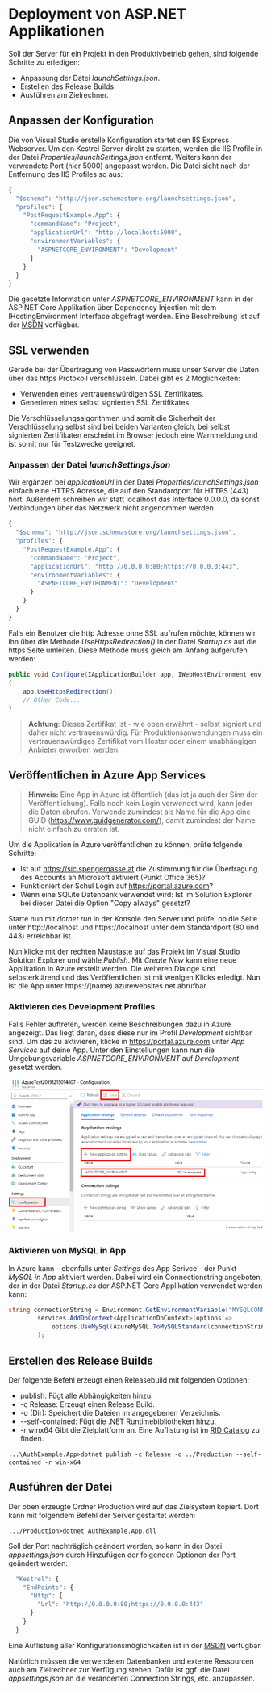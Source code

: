 # Deployment von ASP.NET Applikationen

Soll der Server für ein Projekt in den Produktivbetrieb gehen, sind folgende Schritte zu erledigen:

- Anpassung der Datei *launchSettings.json*.
- Erstellen des Release Builds.
- Ausführen am Zielrechner.

## Anpassen der Konfiguration

Die von Visual Studio erstelle Konfiguration startet den IIS Express Webserver. Um den Kestrel Server
direkt zu starten, werden die IIS Profile in der Datei *Properties/launchSettings.json* entfernt. Weiters
kann der verwendete Port (hier 5000) angepasst werden. Die Datei sieht nach der Entfernung des IIS
Profiles so aus:

```js
{
  "$schema": "http://json.schemastore.org/launchsettings.json",
  "profiles": {
    "PostRequestExample.App": {
      "commandName": "Project",
      "applicationUrl": "http://localhost:5000",
      "environmentVariables": {
        "ASPNETCORE_ENVIRONMENT": "Development"
      }
    }
  }
}
```

Die gesetzte Information unter *ASPNETCORE_ENVIRONMENT* kann in der ASP.NET Core Applikation über
Dependency Injection mit dem IHostingEnvironment Interface abgefragt werden. Eine Beschreibung ist auf der
[MSDN](https://docs.microsoft.com/en-us/aspnet/core/fundamentals/environments?view=aspnetcore-3.0)
verfügbar.

## SSL verwenden

Gerade bei der Übertragung von Passwörtern muss unser Server die Daten über das https Protokoll
verschlüsseln. Dabei gibt es 2 Möglichkeiten:

- Verwenden eines vertrauenswürdigen SSL Zertifikates.
- Generieren eines selbst signierten SSL Zertifikates.

Die Verschlüsselungsalgorithmen und somit die Sicherheit der Verschlüsselung selbst sind bei beiden 
Varianten gleich, bei selbst signierten Zertifikaten erscheint im Browser jedoch eine Warnmeldung und 
ist somit nur für Testzwecke geeignet.

### Anpassen der Datei *launchSettings.json*

Wir ergänzen bei *applicationUrl* in der Datei *Properties/launchSettings.json* einfach eine HTTPS Adresse,
die auf den Standardport für HTTPS (443) hört. Außerdem schreiben wir statt localhost das Interface
0.0.0.0, da sonst Verbindungen über das Netzwerk nicht angenommen werden.

```js
{
  "$schema": "http://json.schemastore.org/launchsettings.json",
  "profiles": {
    "PostRequestExample.App": {
      "commandName": "Project",
      "applicationUrl": "http://0.0.0.0:80;https://0.0.0.0:443",
      "environmentVariables": {
        "ASPNETCORE_ENVIRONMENT": "Development"
      }
    }
  }
}
```

Falls ein Benutzer die http Adresse ohne SSL aufrufen möchte, können wir ihn über die Methode
*UseHttpsRedirection()* in der Datei *Startup.cs* auf die https Seite umleiten. Diese Methode muss
gleich am Anfang aufgerufen werden:

```c#
public void Configure(IApplicationBuilder app, IWebHostEnvironment env)
{
    app.UseHttpsRedirection();
    // Other Code...
}
```

> **Achtung**: Dieses Zertifikat ist - wie oben erwähnt - selbst signiert und daher nicht vertrauenswürdig.
> Für Produktionsanwendungen muss ein vertrauenswürdiges Zertifikat vom Hoster oder einem unabhängigen
> Anbieter erworben werden.

## Veröffentlichen in Azure App Services

> **Hinweis:** Eine App in Azure ist öffentlich (das ist ja auch der Sinn der Veröffentlichung).
> Falls noch kein Login verwendet wird, kann jeder die
> Daten abrufen. Verwende zumindest als Name für die App eine GUID (https://www.guidgenerator.com/),
> damit zumindest der Name nicht einfach zu erraten ist.

Um die Applikation in Azure veröffentlichen zu können, prüfe folgende Schritte:

- Ist auf https://sic.spengergasse.at die Zustimmung für die Übertragung des Accounts an Microsoft aktiviert (Punkt Office 365)?
- Funktioniert der Schul Login auf https://portal.azure.com?
- Wenn eine SQLite Datenbank verwendet wird: Ist im Solution Explorer bei dieser Datei die Option "Copy always" gesetzt?

Starte nun mit *dotnet run* in der Konsole den Server und prüfe, ob die Seite unter http://localhost 
und https://localhost unter dem Standardport (80 und 443) erreichbar ist.

Nun klicke mit der rechten Maustaste auf das Projekt im Visual Studio Solution Explorer und wähle
*Publish*. Mit *Create New* kann eine neue Applikation in Azure erstellt werden. Die weiteren
Dialoge sind selbsterklärend und das Veröffentlichen ist mit wenigen Klicks erledigt. Nun ist die
App unter https://(name).azurewebsites.net abrufbar.

### Aktivieren des Development Profiles

Falls Fehler auftreten, werden keine Beschreibungen dazu in Azure angezeigt. Das liegt daran, dass diese
nur im Profil *Development* sichtbar sind. Um das zu aktivieren, klicke in https://portal.azure.com
unter *App Services* auf deine App. Unter den Einstellungen kann nun die Umgebungsvariable
*ASPNETCORE_ENVIRONMENT* auf *Development* gesetzt werden.

![](azure_settings.png)

### Aktivieren von MySQL in App

In Azure kann - ebenfalls unter *Settings* des App Serivce - der Punkt *MySQL in App* aktiviert
werden. Dabei wird ein Connectionstring angeboten, der in der Datei *Startup.cs* der ASP.NET
Core Applikation verwendet werden kann:

```c#
string connectionString = Environment.GetEnvironmentVariable("MYSQLCONNSTR_localdb");
        services.AddDbContext<ApplicationDbContext>(options =>  
            options.UseMySql(AzureMySQL.ToMySQLStandard(connectionString))
        );
```

## Erstellen des Release Builds

Der folgende Befehl erzeugt einen Releasebuild mit folgenden Optionen:

- publish: Fügt alle Abhängigkeiten hinzu.
- -c Release: Erzeugt einen Release Build.
- -o (Dir): Speichert die Dateien im angegebenen Verzeichnis.
- --self-contained: Fügt die .NET Runtimebibliotheken hinzu.
- -r winx64 Gibt die Zielplattform an. Eine Auflistung ist im [RID Catalog](https://docs.microsoft.com/en-us/dotnet/core/rid-catalog)
  zu finden.

```text
...\AuthExample.App>dotnet publish -c Release -o ../Production --self-contained -r win-x64
```

## Ausführen der Datei

Der oben erzeugte Ordner Production wird auf das Zielsystem kopiert. Dort kann mit folgendem Befehl
der Server gestartet werden:

```text
.../Production>dotnet AuthExample.App.dll
```

Soll der Port nachträglich geändert werden, so kann in der Datei *appsettings.json* durch Hinzufügen
der folgenden Optionen der Port geändert werden:

```js
  "Kestrel": {
    "EndPoints": {
      "Http": {
        "Url": "http://0.0.0.0:80;https://0.0.0.0:443"
      }
    }
  }
```

Eine Auflistung aller Konfigurationsmöglichkeiten ist in der [MSDN](https://docs.microsoft.com/en-us/aspnet/core/fundamentals/servers/kestrel?view=aspnetcore-3.0) verfügbar.

Natürlich müssen die verwendeten Datenbanken und externe Ressourcen auch am Zielrechner zur Verfügung
stehen. Dafür ist ggf. die Datei *appsettings.json* an die veränderten Connection Strings, etc. anzupassen.
